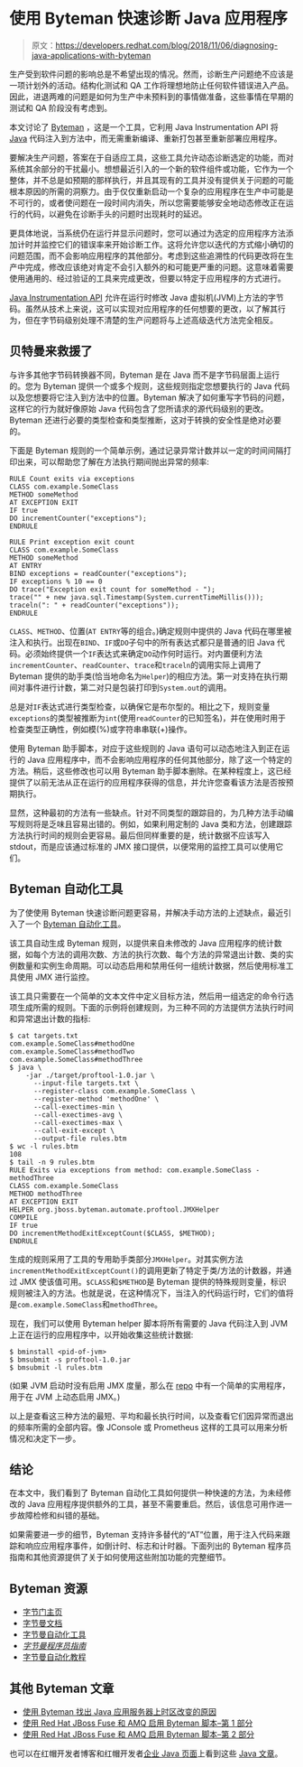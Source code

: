 # 使用 Byteman 快速诊断 Java 应用程序

> 原文：<https://developers.redhat.com/blog/2018/11/06/diagnosing-java-applications-with-byteman>

生产受到软件问题的影响总是不希望出现的情况。然而，诊断生产问题绝不应该是一项计划外的活动。结构化测试和 QA 工作将理想地防止任何软件错误进入产品。因此，进退两难的问题是如何为生产中未预料到的事情做准备，这些事情在早期的测试和 QA 阶段没有考虑到。

本文讨论了 [Byteman](http://byteman.jboss.org/) ，这是一个工具，它利用 Java Instrumentation API 将 [Java](https://developers.redhat.com/topics/enterprise-java/) 代码注入到方法中，而无需重新编译、重新打包甚至重新部署应用程序。

要解决生产问题，答案在于自适应工具，这些工具允许动态诊断选定的功能，而对系统其余部分的干扰最小。想想最近引入的一个新的软件组件或功能，它作为一个整体，并不总是如预期的那样执行，并且其现有的工具并没有提供关于问题的可能根本原因的所需的洞察力。由于仅仅重新启动一个复杂的应用程序在生产中可能是不可行的，或者使问题在一段时间内消失，所以您需要能够安全地动态修改正在运行的代码，以避免在诊断手头的问题时出现耗时的延迟。

更具体地说，当系统仍在运行并显示问题时，您可以通过为选定的应用程序方法添加计时并监控它们的错误率来开始诊断工作。这将允许您以迭代的方式缩小确切的问题范围，而不会影响应用程序的其他部分。考虑到这些追溯性的代码更改将在生产中完成，修改应该绝对肯定不会引入额外的和可能更严重的问题。这意味着需要使用通用的、经过验证的工具来完成更改，但要以特定于应用程序的方式进行。

[Java Instrumentation API](https://docs.oracle.com/en/java/javase/11/docs/api/java.instrument/java/lang/instrument/package-summary.html) 允许在运行时修改 Java 虚拟机(JVM)上方法的字节码。虽然从技术上来说，这可以实现对应用程序的任何想要的更改，以了解其行为，但在字节码级别处理不清楚的生产问题将与上述高级迭代方法完全相反。

## 贝特曼来救援了

与许多其他字节码转换器不同，Byteman 是在 Java 而不是字节码层面上运行的。您为 Byteman 提供一个或多个规则，这些规则指定您想要执行的 Java 代码以及您想要将它注入到方法中的位置。Byteman 解决了如何重写字节码的问题，这样它的行为就好像原始 Java 代码包含了您所请求的源代码级别的更改。Byteman 还进行必要的类型检查和类型推断，这对于转换的安全性是绝对必要的。

下面是 Byteman 规则的一个简单示例，通过记录异常计数并以一定的时间间隔打印出来，可以帮助您了解在方法执行期间抛出异常的频率:

```
RULE Count exits via exceptions
CLASS com.example.SomeClass
METHOD someMethod
AT EXCEPTION EXIT
IF true
DO incrementCounter("exceptions");
ENDRULE

RULE Print exception exit count
CLASS com.example.SomeClass
METHOD someMethod
AT ENTRY
BIND exceptions = readCounter("exceptions");
IF exceptions % 10 == 0
DO trace("Exception exit count for someMethod - ");
trace("" + new java.sql.Timestamp(System.currentTimeMillis()));
traceln(": " + readCounter("exceptions"));
ENDRULE
```

`CLASS`、`METHOD`、位置(`AT ENTRY`等的组合。)确定规则中提供的 Java 代码在哪里被注入和执行。出现在`BIND`、`IF`或`DO`子句中的所有表达式都只是普通的旧 Java 代码。必须始终提供一个`IF`表达式来确定`DO`动作何时运行。对内置便利方法`incrementCounter`、`readCounter`、`trace`和`traceln`的调用实际上调用了 Byteman 提供的助手类(恰当地命名为`Helper`)的相应方法。第一对支持在执行期间对事件进行计数，第二对只是包装打印到`System.out`的调用。

总是对`IF`表达式进行类型检查，以确保它是布尔型的。相比之下，规则变量`exceptions`的类型被推断为`int`(使用`readCounter`的已知签名)，并在使用时用于检查类型正确性，例如模(%)或字符串串联(+)操作。

使用 Byteman 助手脚本，对应于这些规则的 Java 语句可以动态地注入到正在运行的 Java 应用程序中，而不会影响应用程序的任何其他部分，除了这一个特定的方法。稍后，这些修改也可以用 Byteman 助手脚本删除。在某种程度上，这已经提供了以前无法从正在运行的应用程序获得的信息，并允许您查看该方法是否按预期执行。

显然，这种最初的方法有一些缺点。针对不同类型的跟踪目的，为几种方法手动编写规则将是乏味且容易出错的。例如，如果利用定制的 Java 类和方法，创建跟踪方法执行时间的规则会更容易。最后但同样重要的是，统计数据不应该写入 stdout，而是应该通过标准的 JMX 接口提供，以便常用的监控工具可以使用它们。

## Byteman 自动化工具

为了使使用 Byteman 快速诊断问题更容易，并解决手动方法的上述缺点，最近引入了一个 [Byteman 自动化工具](https://github.com/myllynen/byteman-automation-tutorial/tree/master/byteman-automation-tool)。

该工具自动生成 Byteman 规则，以提供来自未修改的 Java 应用程序的统计数据，如每个方法的调用次数、方法的执行次数、每个方法的异常退出计数、类的实例数量和实例生命周期。可以动态启用和禁用任何一组统计数据，然后使用标准工具使用 JMX 进行监控。

该工具只需要在一个简单的文本文件中定义目标方法，然后用一组选定的命令行选项生成所需的规则。下面的示例将创建规则，为三种不同的方法提供方法执行时间和异常退出计数的指标:

```
$ cat targets.txt
com.example.SomeClass#methodOne
com.example.SomeClass#methodTwo
com.example.SomeClass#methodThree
$ java \
    -jar ./target/proftool-1.0.jar \
      --input-file targets.txt \
      --register-class com.example.SomeClass \
      --register-method 'methodOne' \
      --call-exectimes-min \
      --call-exectimes-avg \
      --call-exectimes-max \
      --call-exit-except \
      --output-file rules.btm
$ wc -l rules.btm
108
$ tail -n 9 rules.btm
RULE Exits via exceptions from method: com.example.SomeClass - methodThree
CLASS com.example.SomeClass
METHOD methodThree
AT EXCEPTION EXIT
HELPER org.jboss.byteman.automate.proftool.JMXHelper
COMPILE
IF true
DO incrementMethodExitExceptCount($CLASS, $METHOD);
ENDRULE
```

生成的规则采用了工具的专用助手类部分`JMXHelper`。对其实例方法`incrementMethodExitExceptCount()`的调用更新了特定于类/方法的计数器，并通过 JMX 使该值可用。`$CLASS`和`$METHOD`是 Byteman 提供的特殊规则变量，标识规则被注入的方法。也就是说，在这种情况下，当注入的代码运行时，它们的值将是`com.example.SomeClass`和`methodThree`。

现在，我们可以使用 Byteman helper 脚本将所有需要的 Java 代码注入到 JVM 上正在运行的应用程序中，以开始收集这些统计数据:

```
$ bminstall <pid-of-jvm>
$ bmsubmit -s proftool-1.0.jar
$ bmsubmit -l rules.btm
```

(如果 JVM 启动时没有启用 JMX 度量，那么在 [repo](https://github.com/myllynen/byteman-automation-tutorial/blob/master/byteman-automation-tool/JMXEnabler.java) 中有一个简单的实用程序，用于在 JVM 上动态启用 JMX。)

以上是查看这三种方法的最短、平均和最长执行时间，以及查看它们因异常而退出的频率所需的全部内容。像 JConsole 或 Prometheus 这样的工具可以用来分析情况和决定下一步。

## 结论

在本文中，我们看到了 Byteman 自动化工具如何提供一种快速的方法，为未经修改的 Java 应用程序提供额外的工具，甚至不需要重启。然后，该信息可用作进一步故障检修和纠错的基础。

如果需要进一步的细节，Byteman 支持许多替代的“AT”位置，用于注入代码来跟踪和响应应用程序事件，如倒计时、标志和计时器。下面列出的 Byteman 程序员指南和其他资源提供了关于如何使用这些附加功能的完整细节。

## Byteman 资源

*   [字节门主页](http://byteman.jboss.org/)
*   [字节曼文档](http://byteman.jboss.org/docs.html)
*   [字节曼自动化工具](https://github.com/myllynen/byteman-automation-tutorial/tree/master/byteman-automation-tool)
*   [*字节曼程序员指南*](http://downloads.jboss.org/byteman/latest/byteman-programmers-guide.html)
*   [字节曼自动化教程](https://github.com/myllynen/byteman-automation-tutorial)

## 其他 Byteman 文章

*   [使用 Byteman 找出 Java 应用服务器上时区改变的原因](https://developers.redhat.com/blog/2018/02/21/byteman-timezone-changed/)
*   [使用 Red Hat JBoss Fuse 和 AMQ 启用 Byteman 脚本–第 1 部分](https://developers.redhat.com/blog/2018/01/02/enabling-byteman-script-red-hat-jboss-fuse-amq/)
*   [使用 Red Hat JBoss Fuse 和 AMQ 启用 Byteman 脚本–第 2 部分](https://developers.redhat.com/blog/2018/01/18/byteman-jboss-fuse-amq/)

也可以在红帽开发者博客和红帽开发者[企业 Java 页面](https://developers.redhat.com/topics/enterprise-java/)上看到这些 [Java 文章](https://developers.redhat.com/blog/category/java/)。